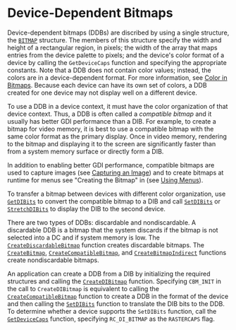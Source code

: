 <!-- https://docs.microsoft.com/en-us/windows/win32/gdi/device-dependent-bitmaps -->

# Device-Dependent Bitmaps

Device-dependent bitmaps (DDBs) are discribed by using a single structure, the [`BITMAP`][ns-wingdi-bitmap] structure. The members of this structure specify the width and height of a rectangular region, in pixels; the width of the array that maps entries from the device palette to pixels; and the device's color format of a device by calling the `GetDeviceCaps` function and specifying the appropriate constants. Note that a DDB does not contain color values; instead, the colors are in a device-dependent format. For more information, see [Color in Bitmaps](../../../colors/about-colors/color-basics/color-in-bitmaps.md). Because each device can have its own set of colors, a DDB created for one device may not display well on a different device.

To use a DDB in a device context, it must have the color organization of that device context. Thus, a DDB is often called a _compatible bitmap_ and it usually has better GDI performance than a DIB. For example, to create a bitmap for video memory, it is best to use a compatible bitmap with the same color format as the primary display. Once in video memory, rendering to the bitmap and displaying it to the screen are significantly faster than from a system memory surface or directly form a DIB.

In addition to enabling better GDI performance, compatible bitmaps are used to capture images (see [Capturing an Image](../../using-bitmaps/capturing-an-image.md)) and to create bitmaps at runtime for menus see "Creating the Bitmap" in (see [Using Menus][using-menus]).

To transfer a bitmap between devices with different color organization, use [`GetDIBits`][nf-wingdi-getdibits] to convert the compatible bitmap to a DIB and call [`SetDIBits`][nf-wingdi-setdibits] or [`StretchDIBits`][nf-wingdi-stretchdibits] to display the DIB to the second device.

There are two types of DDBs: discardable and nondiscardable. A discardable DDB is a bitmap that the system discards if the bitmap is not selected into a DC and if system memory is low. The [`CreateDiscardableBitmap`][nf-wingdi-creatediscardablebitmap] function creates discardable bitmaps. The [`CreateBitmap`][nf-wingdi-createbitmap], [`CreateCompatibleBitmap`][nf-wingdi-createcompatiblebitmap], and [`CreateBitmapIndirect`][nf-wingdi-createbitmapindirect] functions create nondiscardable bitmaps.

An application can create a DDB from a DIB by initializing the required structures and calling the [`CreateDIBitmap`][nf-wingdi-createdibitmap] function. Specifying `CBM_INIT` in the call to `CreateDIBitmap` is equivalent to calling the [`CreateCompatibleBitmap`][nf-wingdi-createcompatiblebitmap] function to create a DDB in the format of the device and then calling the [`SetDIBits`][nf-wingdi-setdibits] function to translate the DIB bits to the DDB. To determine whether a device supports the `SetDIBits` function, call the [`GetDeviceCaps`][nf-wingdi-getdevicecaps] function, specifying `RC_DI_BITMAP` as the `RASTERCAPS` flag.

[ns-wingdi-bitmap]: https://docs.microsoft.com/en-us/windows/win32/api/wingdi/ns-wingdi-bitmap
[using-menus]: https://docs.microsoft.com/en-us/windows/win32/menurc/using-menus
[nf-wingdi-getdibits]: https://docs.microsoft.com/en-us/windows/win32/api/wingdi/nf-wingdi-getdibits
[nf-wingdi-setdibits]: https://docs.microsoft.com/en-us/windows/win32/api/wingdi/nf-wingdi-setdibits
[nf-wingdi-stretchdibits]: https://docs.microsoft.com/en-us/windows/win32/api/wingdi/nf-wingdi-stretchdibits
[nf-wingdi-creatediscardablebitmap]: https://docs.microsoft.com/en-us/windows/win32/api/wingdi/nf-wingdi-creatediscardablebitmap
[nf-wingdi-createbitmap]: https://docs.microsoft.com/en-us/windows/win32/api/wingdi/nf-wingdi-createbitmap
[nf-wingdi-createcompatiblebitmap]: https://docs.microsoft.com/en-us/windows/win32/api/wingdi/nf-wingdi-createcompatiblebitmap
[nf-wingdi-createbitmapindirect]: https://docs.microsoft.com/en-us/windows/win32/api/wingdi/nf-wingdi-createbitmapindirect
[nf-wingdi-createdibitmap]: https://docs.microsoft.com/en-us/windows/win32/api/wingdi/nf-wingdi-createdibitmap
[nf-wingdi-getdevicecaps]: https://docs.microsoft.com/en-us/windows/win32/api/wingdi/nf-wingdi-getdevicecaps
